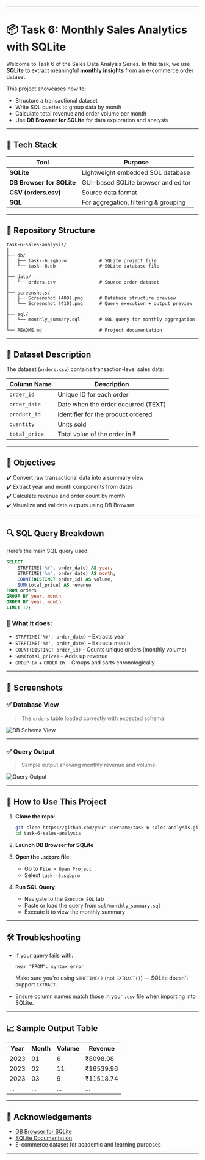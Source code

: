 
---

# 📦 Task 6: Monthly Sales Analytics with SQLite

Welcome to Task 6 of the Sales Data Analysis Series. In this task, we use **SQLite** to extract meaningful **monthly insights** from an e-commerce order dataset.

This project showcases how to:
- Structure a transactional dataset
- Write SQL queries to group data by month
- Calculate total revenue and order volume per month
- Use **DB Browser for SQLite** for data exploration and analysis

---

## 🧰 Tech Stack

| Tool                     | Purpose                                 |
|--------------------------|-----------------------------------------|
| **SQLite**               | Lightweight embedded SQL database       |
| **DB Browser for SQLite**| GUI-based SQLite browser and editor     |
| **CSV (orders.csv)**     | Source data format                      |
| **SQL**                  | For aggregation, filtering & grouping   |

---

## 📂 Repository Structure

```
task-6-sales-analysis/
│
├── db/
│   ├── task--6.sqbpro            # SQLite project file
│   └── task--6.db                # SQLite database file
│
├── data/
│   └── orders.csv                # Source order dataset
│
├── screenshots/
│   ├── Screenshot (409).png      # Database structure preview
│   └── Screenshot (410).png      # Query execution + output preview
│
├── sql/
│   └── monthly_summary.sql       # SQL query for monthly aggregation
│
└── README.md                     # Project documentation
```

---

## 🧾 Dataset Description

The dataset (`orders.csv`) contains transaction-level sales data:

| Column Name | Description                          |
|-------------|--------------------------------------|
| `order_id`  | Unique ID for each order             |
| `order_date`| Date when the order occurred (TEXT)  |
| `product_id`| Identifier for the product ordered   |
| `quantity`  | Units sold                           |
| `total_price`| Total value of the order in ₹       |

---

## 🎯 Objectives

✔️ Convert raw transactional data into a summary view  
✔️ Extract year and month components from dates  
✔️ Calculate revenue and order count by month  
✔️ Visualize and validate outputs using DB Browser  

---

## 🔍 SQL Query Breakdown

Here’s the main SQL query used:

```sql
SELECT 
    STRFTIME('%Y', order_date) AS year,
    STRFTIME('%m', order_date) AS month,
    COUNT(DISTINCT order_id) AS volume,
    SUM(total_price) AS revenue
FROM orders
GROUP BY year, month
ORDER BY year, month
LIMIT 12;
```

### 🧠 What it does:

- `STRFTIME('%Y', order_date)` – Extracts year
- `STRFTIME('%m', order_date)` – Extracts month
- `COUNT(DISTINCT order_id)` – Counts unique orders (monthly volume)
- `SUM(total_price)` – Adds up revenue
- `GROUP BY` + `ORDER BY` – Groups and sorts chronologically

---

## 📸 Screenshots

### ✅ Database View  
> The `orders` table loaded correctly with expected schema:

![DB Schema View](./screenshots/Screenshot%20(409).png)

---

### ✅ Query Output  
> Sample output showing monthly revenue and volume:

![Query Output](./screenshots/Screenshot%20(410).png)

---

## 📌 How to Use This Project

1. **Clone the repo**:
   ```bash
   git clone https://github.com/your-username/task-6-sales-analysis.git
   cd task-6-sales-analysis
   ```

2. **Launch DB Browser for SQLite**

3. **Open the `.sqbpro` file**:
   - Go to `File > Open Project`
   - Select `task--6.sqbpro`

4. **Run SQL Query**:
   - Navigate to the `Execute SQL` tab
   - Paste or load the query from `sql/monthly_summary.sql`
   - Execute it to view the monthly summary

---

## 🛠 Troubleshooting

- If your query fails with:
  ```
  near "FROM": syntax error
  ```
  Make sure you're using `STRFTIME()` (not `EXTRACT()`) — SQLite doesn't support `EXTRACT`.

- Ensure column names match those in your `.csv` file when importing into SQLite.

---

## 📈 Sample Output Table

| Year | Month | Volume | Revenue   |
|------|-------|--------|-----------|
| 2023 | 01    | 6      | ₹8098.08  |
| 2023 | 02    | 11     | ₹16539.96 |
| 2023 | 03    | 9      | ₹11518.74 |
| ...  | ...   | ...    | ...       |

---

## 🙌 Acknowledgements

- [DB Browser for SQLite](https://sqlitebrowser.org/)
- [SQLite Documentation](https://www.sqlite.org/docs.html)
- E-commerce dataset for academic and learning purposes

---
